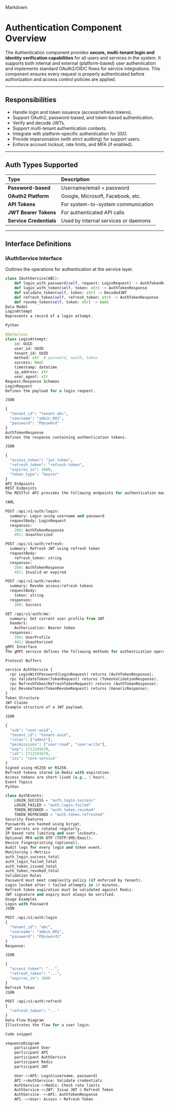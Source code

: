 Markdown

# Authentication Component Overview

The Authentication component provides **secure, multi-tenant login and identity verification capabilities** for all users and services in the system. It supports both internal and external (platform-based) user authentication and implements standard OAuth2/OIDC flows for service integrations. This component ensures every request is properly authenticated before authorization and access control policies are applied.

---

## Responsibilities

* Handle login and token issuance (access/refresh tokens).
* Support OAuth2, password-based, and token-based authentication.
* Verify and decode JWTs.
* Support multi-tenant authentication contexts.
* Integrate with platform-specific authentication for SSO.
* Provide impersonation (with strict auditing) for support users.
* Enforce account lockout, rate limits, and MFA (if enabled).

---

## Auth Types Supported

| Type                  | Description                                |
| :-------------------- | :----------------------------------------- |
| **Password-based** | Username/email + password                  |
| **OAuth2 Platform** | Google, Microsoft, Facebook, etc.          |
| **API Tokens** | For system-to-system communication         |
| **JWT Bearer Tokens** | For authenticated API calls                |
| **Service Credentials** | Used by internal services or daemons       |

---

## Interface Definitions

### IAuthService Interface

Outlines the operations for authentication at the service layer.

```python
class IAuthService(ABC):
    def login_with_password(self, request: LoginRequest) -> AuthTokenResponse
    def login_with_token(self, token: str) -> AuthTokenResponse
    def validate_token(self, token: str) -> DecodedJWT
    def refresh_token(self, refresh_token: str) -> AuthTokenResponse
    def revoke_token(self, token: str) -> bool
Data Model
LoginAttempt
Represents a record of a login attempt.

Python

@dataclass
class LoginAttempt:
    id: UUID
    user_id: UUID
    tenant_id: UUID
    method: str  # password, oauth, token
    success: bool
    timestamp: datetime
    ip_address: str
    user_agent: str
Request/Response Schemas
LoginRequest
Defines the payload for a login request.

JSON

{
  "tenant_id": "tenant-abc",
  "username": "admin_001",
  "password": "P@ssw0rd"
}
AuthTokenResponse
Defines the response containing authentication tokens.

JSON

{
  "access_token": "jwt-token",
  "refresh_token": "refresh-token",
  "expires_in": 3600,
  "token_type": "bearer"
}
API Endpoints
REST Endpoints
The RESTful API provides the following endpoints for authentication management.

YAML

POST /api/v1/auth/login:
  summary: Login using username and password
  requestBody: LoginRequest
  responses:
    200: AuthTokenResponse
    401: Unauthorized

POST /api/v1/auth/refresh:
  summary: Refresh JWT using refresh token
  requestBody:
    refresh_token: string
  responses:
    200: AuthTokenResponse
    401: Invalid or expired

POST /api/v1/auth/revoke:
  summary: Revoke access/refresh tokens
  requestBody:
    token: string
  responses:
    200: Success

GET /api/v1/auth/me:
  summary: Get current user profile from JWT
  headers:
    Authorization: Bearer token
  responses:
    200: UserProfile
    401: Unauthorized
gRPC Interface
The gRPC service defines the following methods for authentication operations.

Protocol Buffers

service AuthService {
  rpc LoginWithPassword(LoginRequest) returns (AuthTokenResponse);
  rpc ValidateToken(TokenRequest) returns (TokenValidationResponse);
  rpc RefreshToken(RefreshTokenRequest) returns (AuthTokenResponse);
  rpc RevokeToken(TokenRevokeRequest) returns (GenericResponse);
}
Token Structure
JWT Claims
Example structure of a JWT payload.

JSON

{
  "sub": "user-uuid",
  "tenant_id": "tenant-uuid",
  "roles": ["admin"],
  "permissions": ["user:read", "user:write"],
  "exp": 1712345678,
  "iat": 1712341678,
  "iss": "core-service"
}
Signed using HS256 or RS256.
Refresh tokens stored in Redis with expiration.
Access tokens are short-lived (e.g., 1 hour).
Event Topics
Python

class AuthEvents:
    LOGIN_SUCCESS = "auth.login.success"
    LOGIN_FAILED = "auth.login.failed"
    TOKEN_REVOKED = "auth.token.revoked"
    TOKEN_REFRESHED = "auth.token.refreshed"
Security Features
Passwords are hashed using bcrypt.
JWT secrets are rotated regularly.
IP-based rate limiting and user lockouts.
Optional MFA with OTP (TOTP/SMS/Email).
Device fingerprinting (optional).
Audit logs for every login and token event.
Monitoring & Metrics
auth_login_success_total
auth_login_failed_total
auth_token_issued_total
auth_token_revoked_total
Validation Rules
Password must meet complexity policy (if enforced by tenant).
Login locked after 5 failed attempts in 10 minutes.
Refresh token expiration must be validated against Redis.
JWT signature and expiry must always be verified.
Usage Examples
Login with Password
JSON

POST /api/v1/auth/login
{
  "tenant_id": "abc",
  "username": "admin_001",
  "password": "P@ssword1"
}
Response:

JSON

{
  "access_token": "...",
  "refresh_token": "...",
  "expires_in": 3600
}
Refresh Token
JSON

POST /api/v1/auth/refresh
{
  "refresh_token": "..."
}
Data Flow Diagram
Illustrates the flow for a user login.

Code snippet

sequenceDiagram
    participant User
    participant API
    participant AuthService
    participant Redis
    participant JWT

    User->>API: Login(username, password)
    API->>AuthService: Validate credentials
    AuthService->>Redis: Check rate limits
    AuthService->>JWT: Issue JWT & Refresh Token
    AuthService-->>API: AuthTokenResponse
    API-->>User: Access + Refresh Token
